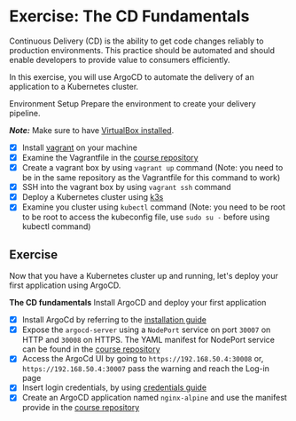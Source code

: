 # Exercise: The CD Fundamentals

Continuous Delivery (CD) is the ability to get code changes reliably to production environments. This practice should be automated and should enable developers to provide value to consumers efficiently.

In this exercise, you will use ArgoCD to automate the delivery of an application to a Kubernetes cluster.

Environment Setup
Prepare the environment to create your delivery pipeline.

**_Note:_** Make sure to have [VirtualBox installed](https://www.virtualbox.org/wiki/Downloads).

- [x] Install [vagrant](https://www.vagrantup.com/) on your machine
- [x] Examine the Vagrantfile in the [course repository](https://github.com/udacity/nd064_course_1/blob/main/exercises/Vagrantfile)
- [x] Create a vagrant box by using `vagrant up` command (Note: you need to be in the same repository as the Vagrantfile for this command to work)
- [x] SSH into the vagrant box by using `vagrant ssh` command
- [x] Deploy a Kubernetes cluster using [k3s](https://k3s.io/)
- [x] Examine you cluster using `kubectl` command (Note: you need to be root to be root to access the kubeconfig file, use `sudo su -` before using kubectl command)

## Exercise

Now that you have a Kubernetes cluster up and running, let's deploy your first application using ArgoCD.

**The CD fundamentals**
Install ArgoCD and deploy your first application

- [x] Install ArgoCd by referring to the [installation guide](https://argoproj.github.io/argo-cd/getting_started/)
- [x] Expose the `argocd-server` using a `NodePort` service on port `30007` on HTTP and `30008` on HTTPS. The YAML manifest for NodePort service can be found in the [course repository](https://github.com/udacity/nd064_course_1/blob/main/solutions/argocd/argocd-server-nodeport.yaml)
- [x] Access the ArgoCd UI by going to `https://192.168.50.4:30008` or, `https://192.168.50.4:30007` pass the warning and reach the Log-in page
- [x] Insert login credentials, by using [credentials guide](https://argoproj.github.io/argo-cd/getting_started/#4-login-using-the-cli)
- [x] Create an ArgoCD application named `nginx-alpine` and use the manifest provide in the [course repository](https://github.com/udacity/nd064_course_1/tree/main/exercises/manifests)
